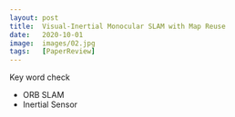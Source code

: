 ```yaml
---
layout: post
title:  Visual-Inertial Monocular SLAM with Map Reuse
date:   2020-10-01
image:  images/02.jpg
tags:   [PaperReview]
---
```


Key word check
- ORB SLAM
- Inertial Sensor